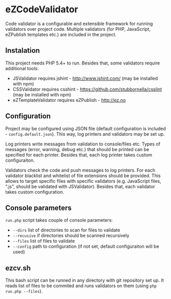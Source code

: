 eZCodeValidator
===============
Code validator is a configurable and extensible framework for running validators over project code. Multiple validators (for PHP, JavaScript, eZPublish templates etc.) are included in the project.

Instalation
---------------
This project needs PHP 5.4+ to run. Besides that, some validators require additional tools:

- JSValidator requires jshint - http://www.jshint.com/ (may be installed with npm)
- CSSValidator requires csshint - https://github.com/stubbornella/csslint (may be installed with npm)
- eZTemplateValidator requires eZPublish - http://ez.no

Configuration
---------------
Project may be configured using JSON file (default configuration is included - `config.default.json`). This way, log printers and validators may be set up.

Log printers write messages from validation to console/files etc. Types of messages (error, warning, debug etc.) that should be printed can be specified for each printer. Besides that, each log printer takes custom configuraiton.

Validators check the code and push messages to log printers. For each validator blacklist and whitelist of file extensions should be provided. This allows to target specific files with specific validators (e.g. JavaScript files, ".js", should be validated with JSValidator). Besides that, each validator takes custom configuration.

Console parameters
--------------
`run.php` script takes couple of console parameters:
- `--dirs` list of directories to scan for files to validate
- `--recusive` if directories should be scanned recursively
- `--files` list of files to validate
- `--config` path to configuration (if not set, default configuraiton will be used)

ezcv.sh
---------------
This bash script can be runned in any directory with git repository set up. It reads list of files to be commited and runs validators on them (using `php run.php --files`).